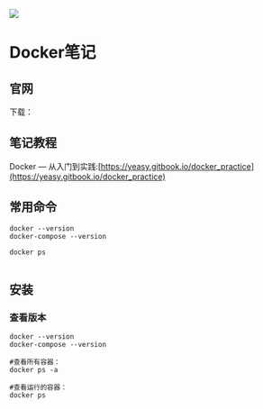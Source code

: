 [![](/imgs/ads/lky.png)](https://www.lcayun.com/aff/DECEDOZS)


# Docker笔记

## 官网
下载：

## 笔记教程
Docker — 从入门到实践:[https://yeasy.gitbook.io/docker_practice](https://yeasy.gitbook.io/docker_practice)

## 常用命令

```
docker --version
docker-compose --version

docker ps


```



## 安装



### 查看版本

```
docker --version
docker-compose --version
```



```
#查看所有容器：
docker ps -a

#查看运行的容器：
docker ps
```

